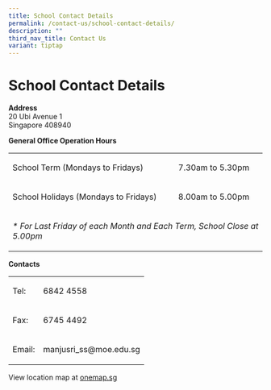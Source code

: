```yaml
---
title: School Contact Details
permalink: /contact-us/school-contact-details/
description: ""
third_nav_title: Contact Us
variant: tiptap
---
```

<h1>School Contact Details</h1>
<p><strong>Address</strong>
<br>20 Ubi Avenue 1
<br>Singapore 408940 &nbsp;</p>
<p><strong>General Office Operation Hours</strong>
</p>
<table style="minWidth: 50px">
<colgroup>
<col>
<col>
</colgroup>
<tbody>
<tr>
<td rowspan="1" colspan="1">
<p>School Term (Mondays to Fridays)</p>
</td>
<td rowspan="1" colspan="1">
<p>7.30am to 5.30pm</p>
</td>
</tr>
<tr>
<td rowspan="1" colspan="1">
<p>School Holidays (Mondays to Fridays)</p>
</td>
<td rowspan="1" colspan="1">
<p>8.00am to 5.00pm</p>
</td>
</tr>
<tr>
<td rowspan="1" colspan="2">
<p><em>* For Last Friday of each Month and Each Term, School Close at 5.00pm</em>
</p>
</td>
</tr>
</tbody>
</table>
<p><strong>Contacts</strong>
</p>
<table style="minWidth: 50px">
<colgroup>
<col>
<col>
</colgroup>
<tbody>
<tr>
<td rowspan="1" colspan="1">
<p>Tel:</p>
</td>
<td rowspan="1" colspan="1">
<p>6842 4558</p>
</td>
</tr>
<tr>
<td rowspan="1" colspan="1">
<p>Fax:</p>
</td>
<td rowspan="1" colspan="1">
<p>6745 4492</p>
</td>
</tr>
<tr>
<td rowspan="1" colspan="1">
<p>Email:</p>
</td>
<td rowspan="1" colspan="1">
<p>manjusri_ss@moe.edu.sg</p>
</td>
</tr>
</tbody>
</table>
<p>View location map at&nbsp;<a href="http://www.onemap.sg/?SearchVal=408940&amp;LW:Y&amp;wO5d:IfYIR_J,IhqhI_f,Iaqbf_c,Ihacc_R,c" rel="noopener noreferrer nofollow" target="_blank">onemap.sg</a>
</p>
<p></p>